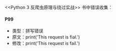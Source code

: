 <<Python 3 反爬虫原理与绕过实战>> 书中错误收集：

#### P99 
- 类型：拼写错误
- 原文：print('This request is fial.')  
- 修改：print('This request is fail.')  

#### 